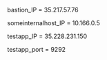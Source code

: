 bastion_IP = 35.217.57.76 

someinternalhost_IP = 10.166.0.5

testapp_IP = 35.228.231.150

testapp_port = 9292
